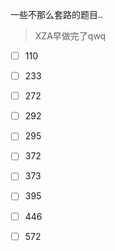 一些不那么套路的题目..

> XZA早做完了qwq

- [ ] 110

- [ ] 233

- [ ] 272

- [ ] 292

- [ ] 295

- [ ] 372

- [ ] 373

- [ ] 395

- [ ] 446

- [ ] 572

